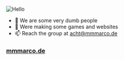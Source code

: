 ![Hello](./src/github-header-image.png)

- 👀 We are some very dumb people
- 🌱 Were making some games and websites
- 📫 Reach the group at [acht@mmmarco.de](mailto:acht@mmmarco.de)


### [mmmarco.de](https://mmmarco.de/)
<!---
i-like-trains-de/i-like-trains-de is a ✨ special ✨ repository because its `README.md` (this file) appears on your GitHub profile.
You can click the Preview link to take a look at your changes.
--->
